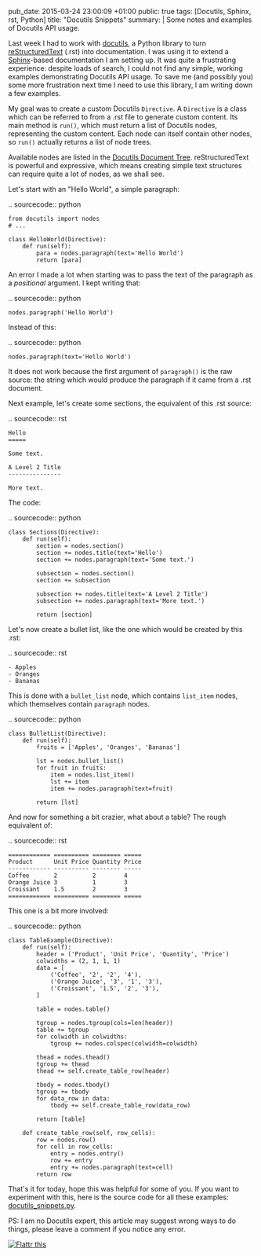 pub_date: 2015-03-24 23:00:09 +01:00
public: true
tags: [Docutils, Sphinx, rst, Python]
title: "Docutils Snippets"
summary: |
    Some notes and examples of Docutils API usage.

Last week I had to work with [docutils][], a Python library to turn [reStructuredText][rst] (.rst) into documentation. I was using it to extend a [Sphinx][]-based documentation I am setting up. It was quite a frustrating experience: despite loads of search, I could not find any simple, working examples demonstrating Docutils API usage. To save me (and possibly you) some more frustration next time I need to use this library, I am writing down a few examples.

My goal was to create a custom Docutils `Directive`. A `Directive` is a class which can be referred to from a .rst file to generate custom content. Its main method is `run()`, which must return a list of Docutils nodes, representing the custom content. Each node can itself contain other nodes, so `run()` actually returns a list of node trees.

Available nodes are listed in the [Docutils Document Tree][doc-tree]. reStructuredText is powerful and expressive, which means creating simple text structures can require quite a lot of nodes, as we shall see.

Let's start with an "Hello World", a simple paragraph:

.. sourcecode:: python

    from docutils import nodes
    # ...

    class HelloWorld(Directive):
        def run(self):
            para = nodes.paragraph(text='Hello World')
            return [para]

An error I made a lot when starting was to pass the text of the paragraph as a _positional_ argument. I kept writing that:

.. sourcecode:: python

    nodes.paragraph('Hello World')

Instead of this:

.. sourcecode:: python

    nodes.paragraph(text='Hello World')

It does not work because the first argument of `paragraph()` is the raw source: the string which would produce the paragraph if it came from a .rst document.

Next example, let's create some sections, the equivalent of this .rst source:

.. sourcecode:: rst

    Hello
    =====

    Some text.

    A Level 2 Title
    ---------------

    More text.

The code:

.. sourcecode:: python

    class Sections(Directive):
        def run(self):
            section = nodes.section()
            section += nodes.title(text='Hello')
            section += nodes.paragraph(text='Some text.')

            subsection = nodes.section()
            section += subsection

            subsection += nodes.title(text='A Level 2 Title')
            subsection += nodes.paragraph(text='More text.')

            return [section]

Let's now create a bullet list, like the one which would be created by this .rst:

.. sourcecode:: rst

    - Apples
    - Oranges
    - Bananas

This is done with a `bullet_list` node, which contains `list_item` nodes, which themselves contain `paragraph` nodes.

.. sourcecode:: python

    class BulletList(Directive):
        def run(self):
            fruits = ['Apples', 'Oranges', 'Bananas']

            lst = nodes.bullet_list()
            for fruit in fruits:
                item = nodes.list_item()
                lst += item
                item += nodes.paragraph(text=fruit)

            return [lst]

And now for something a bit crazier, what about a table? The rough equivalent of:

.. sourcecode:: rst

    ============ ========== ======== =====
    Product      Unit Price Quantity Price
    ------------ ---------- -------- -----
    Coffee       2          2        4
    Orange Juice 3          1        3
    Croissant    1.5        2        3
    ============ ========== ======== =====

This one is a bit more involved:

.. sourcecode:: python

    class TableExample(Directive):
        def run(self):
            header = ('Product', 'Unit Price', 'Quantity', 'Price')
            colwidths = (2, 1, 1, 1)
            data = [
                ('Coffee', '2', '2', '4'),
                ('Orange Juice', '3', '1', '3'),
                ('Croissant', '1.5', '2', '3'),
            ]

            table = nodes.table()

            tgroup = nodes.tgroup(cols=len(header))
            table += tgroup
            for colwidth in colwidths:
                tgroup += nodes.colspec(colwidth=colwidth)

            thead = nodes.thead()
            tgroup += thead
            thead += self.create_table_row(header)

            tbody = nodes.tbody()
            tgroup += tbody
            for data_row in data:
                tbody += self.create_table_row(data_row)

            return [table]

        def create_table_row(self, row_cells):
            row = nodes.row()
            for cell in row_cells:
                entry = nodes.entry()
                row += entry
                entry += nodes.paragraph(text=cell)
            return row

That's it for today, hope this was helpful for some of you. If you want to experiment with this, here is the source code for all these examples: [docutils_snippets.py](docutils_snippets.py).

PS: I am no Docutils expert, this article may suggest wrong ways to do things, please leave a comment if you notice any error.

<a href="https://flattr.com/submit/auto?title=Docutils+Snippets&user_id=agateau&description=Some+notes+and+examples+of+Docutils+API+usage.&url=http%3A%2F%2Fagateau.com%2F2015%2Fdocutils-snippets">
<img src="https://api.flattr.com/button/flattr-badge-large.png" alt="Flattr this" border="0">
</a>

[docutils]: http://docutils.sourceforge.net
[rst]: http://docutils.sourceforge.net/rst.html
[Sphinx]: http://sphinx-doc.org
[doc-tree]: http://docutils.sourceforge.net/docs/ref/doctree.html
